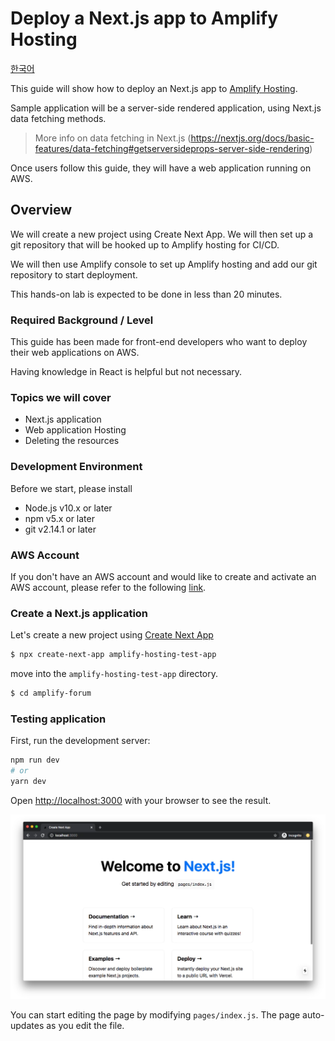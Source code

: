 # Deploy a Next.js app to Amplify Hosting

[한국어](README_ko.md)

This guide will show how to deploy an Next.js app to [Amplify Hosting](https://aws.amazon.com/amplify/hosting/).

Sample application will be a server-side rendered application, using Next.js data fetching methods.

> More info on data fetching in Next.js (https://nextjs.org/docs/basic-features/data-fetching#getserversideprops-server-side-rendering)

Once users follow this guide, they will have a web application running on AWS.


## Overview

We will create a new project using Create Next App. We will then set up a git repository that will be hooked up to Amplify hosting for CI/CD.

We will then use Amplify console to set up Amplify hosting and add our git repository to start deployment.

This hands-on lab is expected to be done in less than 20 minutes.

### Required Background / Level

This guide has been made for front-end developers who want to deploy their web applications on AWS.

Having knowledge in React is helpful but not necessary.

### Topics we will cover

- Next.js application
- Web application Hosting
- Deleting the resources

### Development Environment

Before we start, please install

- Node.js v10.x or later
- npm v5.x or later
- git v2.14.1 or later

### AWS Account

If you don't have an AWS account and would like to create and activate an AWS account, please refer to the following
[link](https://aws.amazon.com/premiumsupport/knowledge-center/create-and-activate-aws-account/).

### Create a Next.js application

Let's create a new project using [Create Next App](https://nextjs.org/docs/api-reference/create-next-app)

```sh
$ npx create-next-app amplify-hosting-test-app
```

move into the `amplify-hosting-test-app` directory.

```sh
$ cd amplify-forum
```

### Testing application

First, run the development server:

```bash
npm run dev
# or
yarn dev
```

Open [http://localhost:3000](http://localhost:3000) with your browser to see the result.

![localhost](localhost.png)

You can start editing the page by modifying `pages/index.js`. The page auto-updates as you edit the file.

